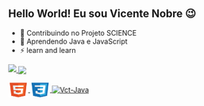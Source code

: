 ## Hello World! Eu sou Vicente Nobre 😉

- 🔭 Contribuindo no Projeto SCIENCE 
- 🌱 Aprendendo Java e JavaScript 
- ⚡ learn and learn
 
 <div>
  <a href="https://github.com/VctNobre">
  <img height="180em" src="https://github-readme-stats.vercel.app/api?username=vctnobre&show_icons=true&theme=github_dark&include_all_commits=true&count_private=true"/>
   <img height="180em" align="center"  src="https://github-readme-stats.vercel.app/api/top-langs/?username=vctnobre&layout=compact&langs_count=7&theme=github_dark"/>
</div>
 <div style="display: inline_block"><br>
   <img align="center" alt="Vct-HTML" height="30" width="40" src="https://raw.githubusercontent.com/devicons/devicon/master/icons/html5/html5-original.svg">
  <img align="center" alt="Vct-CSS" height="30" width="40" src="https://raw.githubusercontent.com/devicons/devicon/master/icons/css3/css3-original.svg">
  <img align="center" alt="Vct-Java" height="30" width="40" src="https://cdn.jsdelivr.net/gh/devicons/devicon/icons/java/java-original.svg" />
 </div>
 
##
  
  
